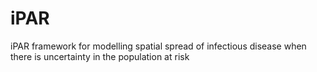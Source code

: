 # iPAR
iPAR framework for modelling spatial spread of infectious disease when there is uncertainty in the population at risk 
